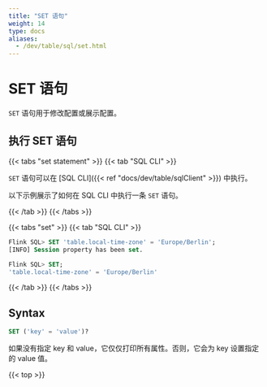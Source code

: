 ```yaml
---
title: "SET 语句"
weight: 14
type: docs
aliases:
  - /dev/table/sql/set.html
---
```

<!--
Licensed to the Apache Software Foundation (ASF) under one
or more contributor license agreements.  See the NOTICE file
distributed with this work for additional information
regarding copyright ownership.  The ASF licenses this file
to you under the Apache License, Version 2.0 (the
"License"); you may not use this file except in compliance
with the License.  You may obtain a copy of the License at

  http://www.apache.org/licenses/LICENSE-2.0

Unless required by applicable law or agreed to in writing,
software distributed under the License is distributed on an
"AS IS" BASIS, WITHOUT WARRANTIES OR CONDITIONS OF ANY
KIND, either express or implied.  See the License for the
specific language governing permissions and limitations
under the License.
-->

<a name="set-statements"></a>

# SET 语句

`SET` 语句用于修改配置或展示配置。

<a name="run-a-set-statement"></a>

## 执行 SET 语句

{{< tabs "set statement" >}}
{{< tab "SQL CLI" >}}

`SET` 语句可以在 [SQL CLI]({{< ref "docs/dev/table/sqlClient" >}}) 中执行。

以下示例展示了如何在 SQL CLI 中执行一条 `SET` 语句。

{{< /tab >}}
{{< /tabs >}}

{{< tabs "set" >}}
{{< tab "SQL CLI" >}}
```sql
Flink SQL> SET 'table.local-time-zone' = 'Europe/Berlin';
[INFO] Session property has been set.

Flink SQL> SET;
'table.local-time-zone' = 'Europe/Berlin'
```
{{< /tab >}}
{{< /tabs >}}

<a name="syntax"></a>

## Syntax

```sql
SET ('key' = 'value')?
```

如果没有指定 key 和 value，它仅仅打印所有属性。否则，它会为 key 设置指定的 value 值。

{{< top >}}
